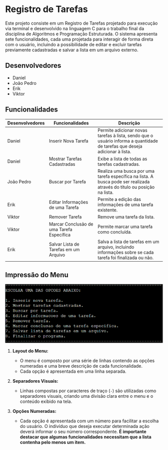 # Registro de Tarefas

Este projeto consiste em um Registro de Tarefas projetado para execução via terminal e desenvolvido
na linguagem C para o trabalho final da disciplina de Algoritmos e Programação Estruturada.
O sistema apresenta sete funcionalidades, cada uma projetada para interagir de forma direta com o usuário,
incluindo a possibilidade de editar e excluir tarefas previamente cadastradas e salvar a lista em um arquivo externo.

## Desenvolvedores

- Daniel
- João Pedro
- Erik
- Viktor

## Funcionalidades

| Desenvolvedores | Funcionalidades                           | Descrição                                                                                                                  |
| --------------- | ----------------------------------------- | -------------------------------------------------------------------------------------------------------------------------- |
| Daniel          | Inserir Nova Tarefa                       | Permite adicionar novas tarefas à lista, sendo que o usuário informa a quantidade de tarefas que deseja adicionar à lista. |
| Daniel          | Mostrar Tarefas Cadastradas               | Exibe a lista de todas as tarefas cadastradas.                                                                             |
| João Pedro      | Buscar por Tarefa                         | Realiza uma busca por uma tarefa específica na lista. A busca pode ser realizada através do título ou posição na lista.    |
| Erik            | Editar Informações de uma Tarefa          | Permite a edição das informações de uma tarefa existente.                                                                  |
| Viktor          | Remover Tarefa                            | Remove uma tarefa da lista.                                                                                                |
| Viktor          | Marcar Conclusão de uma Tarefa Específica | Permite marcar uma tarefa como concluída.                                                                                  |
| Erik            | Salvar Lista de Tarefas em um Arquivo     | Salva a lista de tarefas em um arquivo, incluindo informações sobre se cada tarefa foi finalizada ou não.                  |

## Impressão do Menu

![fotoMenu.PNG](./fotoMenu.PNG)

1. **Layout do Menu:**

   - O menu é composto por uma série de linhas contendo as opções numeradas e uma breve descrição de cada funcionalidade.
   - Cada opção é apresentada em uma linha separada.

2. **Separadores Visuais:**

   - Linhas compostas por caracteres de traço (`-`) são utilizadas como separadores visuais, criando uma divisão clara entre o menu e o conteúdo exibido na tela.

3. **Opções Numeradas:**
   - Cada opção é apresentada com um número para facilitar a escolha do usuário. O indivíduo que deseja executar determinada ação deverá informar o seu número correspondente. **É importante destacar que algumas funcionalidades necessitam que a lista contenha pelo menos um item.**
